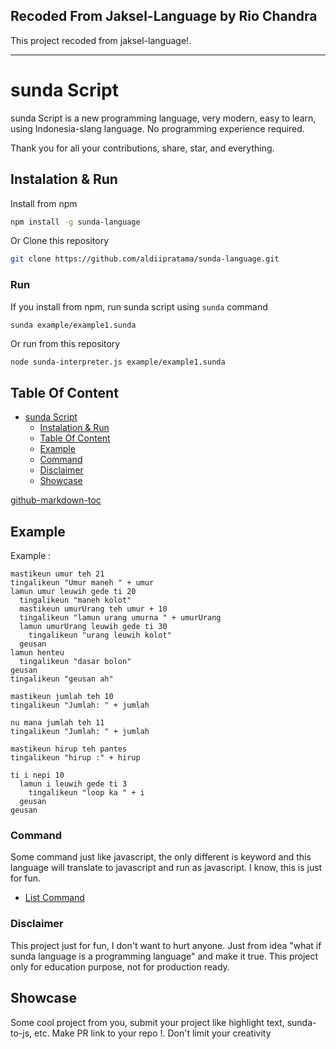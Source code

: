 ## Recoded From Jaksel-Language by Rio Chandra

This project recoded from jaksel-language!.

---

# sunda Script

sunda Script is a new programming language, very modern, easy to learn, using Indonesia-slang language. No programming experience required.

Thank you for all your contributions, share, star, and everything.

## Instalation & Run

Install from npm

```bash
npm install -g sunda-language
```

Or Clone this repository

```bash
git clone https://github.com/aldiipratama/sunda-language.git
```

### Run

If you install from npm, run sunda script using `sunda` command

```bash
sunda example/example1.sunda
```

Or run from this repository

```
node sunda-interpreter.js example/example1.sunda
```

## Table Of Content

- [sunda Script](#sunda-script)
  - [Instalation &amp; Run](#instalation--run)
  - [Table Of Content](#table-of-content)
  - [Example](#example)
  - [Command](#command)
  - [Disclaimer](#disclaimer)
  - [Showcase](#showcase)

[github-markdown-toc](https://github.com/ekalinin/github-markdown-toc)

## Example

Example :

```
mastikeun umur teh 21
tingalikeun "Umur maneh " + umur
lamun umur leuwih gede ti 20
  tingalikeun "maneh kolot"
  mastikeun umurUrang teh umur + 10
  tingalikeun "lamun urang umurna " + umurUrang
  lamun umurUrang leuwih gede ti 30
    tingalikeun "urang leuwih kolot"
  geusan
lamun henteu
  tingalikeun "dasar bolon"
geusan
tingalikeun "geusan ah"
```

```
mastikeun jumlah teh 10
tingalikeun "Jumlah: " + jumlah

nu mana jumlah teh 11
tingalikeun "Jumlah: " + jumlah

mastikeun hirup teh pantes
tingalikeun "hirup :" + hirup

ti i nepi 10
  lamun i leuwih gede ti 3
    tingalikeun "loop ka " + i
  geusan
geusan
```

### Command

Some command just like javascript, the only different is keyword and this language will translate to javascript and run as javascript. I know, this is just for fun.

- [List Command](Command.md)

### Disclaimer

This project just for fun, I don't want to hurt anyone. Just from idea "what if sunda language is a programming language" and make it true. This project only for education purpose, not for production ready.

## Showcase

Some cool project from you, submit your project like highlight text, sunda-to-js, etc. Make PR link to your repo !. Don't limit your creativity
